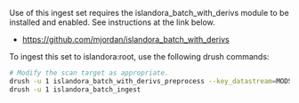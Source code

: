 Use of this ingest set requires the islandora_batch_with_derivs module to be installed and enabled. See instructions at the link below.

- https://github.com/mjordan/islandora_batch_with_derivs

To ingest this set to islandora:root, use the following drush commands:

```bash
# Modify the scan target as appropriate.
drush -u 1 islandora_batch_with_derivs_preprocess --key_datastream=MODS --scan_target=/var/www/html/sites/default/files/bd-samples/Batches-by-CModel/Collections/files --use_pids=true --namespace=samples --parent=islandora:root --content_models=islandora:collectionCModel
drush -u 1 islandora_batch_ingest
```
